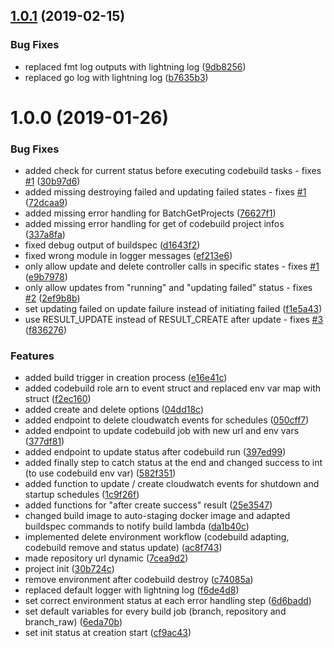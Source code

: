 ## [1.0.1](https://github.com/auto-staging/builder/compare/1.0.0...1.0.1) (2019-02-15)


### Bug Fixes

* replaced fmt log outputs with lightning log ([9db8256](https://github.com/auto-staging/builder/commit/9db8256))
* replaced go log with lightning log ([b7635b3](https://github.com/auto-staging/builder/commit/b7635b3))

# 1.0.0 (2019-01-26)


### Bug Fixes

* added check for current status before executing codebuild tasks - fixes [#1](https://github.com/auto-staging/builder/issues/1) ([30b97d6](https://github.com/auto-staging/builder/commit/30b97d6))
* added missing destroying failed and updating failed states - fixes [#1](https://github.com/auto-staging/builder/issues/1) ([72dcaa9](https://github.com/auto-staging/builder/commit/72dcaa9))
* added missing error handling for BatchGetProjects ([76627f1](https://github.com/auto-staging/builder/commit/76627f1))
* added missing error handling for get of codebuild project infos ([337a8fa](https://github.com/auto-staging/builder/commit/337a8fa))
* fixed debug output of buildspec ([d1643f2](https://github.com/auto-staging/builder/commit/d1643f2))
* fixed wrong module in logger messages ([ef213e6](https://github.com/auto-staging/builder/commit/ef213e6))
* only allow update and delete controller calls in specific states - fixes [#1](https://github.com/auto-staging/builder/issues/1) ([e9b7978](https://github.com/auto-staging/builder/commit/e9b7978))
* only allow updates from "running" and "updating failed" status - fixes [#2](https://github.com/auto-staging/builder/issues/2) ([2ef9b8b](https://github.com/auto-staging/builder/commit/2ef9b8b))
* set updating failed on update failure instead of initiating failed ([f1e5a43](https://github.com/auto-staging/builder/commit/f1e5a43))
* use RESULT_UPDATE instead of RESULT_CREATE after update - fixes [#3](https://github.com/auto-staging/builder/issues/3) ([f836276](https://github.com/auto-staging/builder/commit/f836276))


### Features

* added build trigger in creation process ([e16e41c](https://github.com/auto-staging/builder/commit/e16e41c))
* added codebuild role arn to event struct and replaced env var map with struct ([f2ec160](https://github.com/auto-staging/builder/commit/f2ec160))
* added create and delete options ([04dd18c](https://github.com/auto-staging/builder/commit/04dd18c))
* added endpoint to delete cloudwatch events for schedules ([050cff7](https://github.com/auto-staging/builder/commit/050cff7))
* added endpoint to update codebuild job with new url and env vars ([377df81](https://github.com/auto-staging/builder/commit/377df81))
* added endpoint to update status after codebuild run ([397ed99](https://github.com/auto-staging/builder/commit/397ed99))
* added finally step to catch status at the end and changed success to int (to use codebuild env var) ([582f351](https://github.com/auto-staging/builder/commit/582f351))
* added function to update / create cloudwatch events for shutdown and startup schedules ([1c9f26f](https://github.com/auto-staging/builder/commit/1c9f26f))
* added functions for "after create success" result ([25e3547](https://github.com/auto-staging/builder/commit/25e3547))
* changed build image to auto-staging docker image and adapted buildspec commands to notify build lambda ([da1b40c](https://github.com/auto-staging/builder/commit/da1b40c))
* implemented delete environment workflow (codebuild adapting, codebuild remove and status update) ([ac8f743](https://github.com/auto-staging/builder/commit/ac8f743))
* made repository url dynamic ([7cea9d2](https://github.com/auto-staging/builder/commit/7cea9d2))
* project init ([30b724c](https://github.com/auto-staging/builder/commit/30b724c))
* remove environment after codebuild destroy ([c74085a](https://github.com/auto-staging/builder/commit/c74085a))
* replaced default logger with lightning log ([f6de4d8](https://github.com/auto-staging/builder/commit/f6de4d8))
* set correct environment status at each error handling step ([6d6badd](https://github.com/auto-staging/builder/commit/6d6badd))
* set default variables for every build job (branch, repository and branch_raw) ([6eda70b](https://github.com/auto-staging/builder/commit/6eda70b))
* set init status at creation start ([cf9ac43](https://github.com/auto-staging/builder/commit/cf9ac43))

